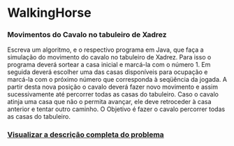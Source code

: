 # WalkingHorse
### Movimentos do Cavalo no tabuleiro de Xadrez
Escreva um algoritmo, e o respectivo programa em Java, que faça a simulação do movimento
do cavalo no tabuleiro de Xadrez. Para isso o programa deverá sortear a casa inicial e marcá-la
com o número 1. Em seguida deverá escolher uma das casas disponíveis para ocupação e
marcá-la com o próximo número que corresponda à seqüência da jogada. A partir desta nova
posição o cavalo deverá fazer novo movimento e assim sucessivamente até percorrer todas as
casas do tabuleiro. Caso o cavalo atinja uma casa que não o permita avançar, ele deve
retroceder à casa anterior e tentar outro caminho. O Objetivo é fazer o cavalo percorrer todas as
casas do tabuleiro.

### [Visualizar a descrição completa do problema](https://homepages.dcc.ufmg.br/~hfmatos/PM2/at01movcav.pdf)
